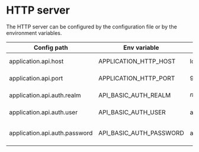 # HTTP server

The HTTP server can be configured by the configuration file or by the environment variables.  

| Config path                   |  Env variable           | Default value     | Description             |
|-------------------------------|-------------------------|-------------------|-------------------------|
| application.api.host          | APPLICATION_HTTP_HOST   | localhost         | The HTTP server host    |
| application.api.port          | APPLICATION_HTTP_PORT   | 9001              | The HTTP server port    |
| application.api.auth.realm    | API_BASIC_AUTH_REALM    | $name_normalized$ | The basic auth realm    |
| application.api.auth.user     | API_BASIC_AUTH_USER     | admin             | The basic auth user     |
| application.api.auth.password | API_BASIC_AUTH_PASSWORD | admin             | The basic auth password |
